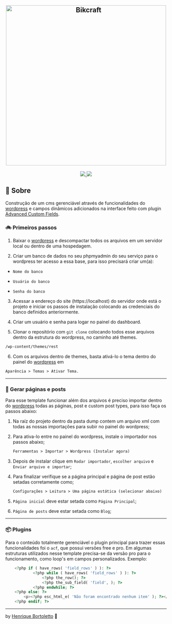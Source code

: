 <h2 align="center">
	<img alt="Bikcraft" src="./screenshot.png" width="500px" />
</h2>

<p align="center">
	<a href="mailto:bortolettohenrique@gmail.com" target="_blank">
		<img src="https://img.shields.io/badge/gmail-red?style=flat&logo=gmail&labelColor=white">
	</a>
	<a href="https://www.linkedin.com/in/henriquebortoletto/" target="_blank">
		<img src="https://img.shields.io/badge/linkedin-blue?style=flat&logo=linkedin&labelColor=blue">
	</a>
</p>

## :rocket: Sobre

Construção de um cms gerenciável através de funcionalidades do <a href="https://worpdress.org" target="_blank">wordpress</a> e campos dinâmicos adicionados na interface feito com plugin <a href="https://www.advancedcustomfields.com/" target="_blank">Advanced Custom Fields</a>.

### :bike: Primeiros passos

1. Baixar o <a href="https://worpdress.org" target="_blank">wordpress</a> e descompactar todos os arquivos em um servidor local ou dentro de uma hospedagem.

2. Criar um banco de dados no seu phpmyadmin do seu serviço para o wordpress ter acesso a essa base, para isso precisará criar um(a):

- `Nome do banco`

- `Usuário do banco`

- `Senha do banco`

3. Acessar a endereço do site (https://localhost) do servidor onde está o projeto e iniciar os passos de instalação colocando as credenciais do banco
   definidos anteriormente.

4. Criar um usuário e senha para logar no painel do dashboard.

5. Clonar o repositório com `git clone` colocando todos esse arquivos dentro da estrutura do wordpress, no caminho até themes.

```txt
/wp-content/themes/rest
```

6. Com os arquivos dentro de themes, basta ativá-lo o tema dentro do painel do <a href="https://worpdress.org" target="_blank">wordpress</a> em

```txt
Aparência > Temas > Ativar Tema.
```

---

### :file_folder: Gerar páginas e posts

Para esse template funcionar além dos arquivos é preciso importar dentro do <a href="https://worpdress.org" target="_blank">wordpress</a> todas as páginas,
post e custom post types, para isso faça os passos abaixo:

1. Na raíz do projeto dentro da pasta dump contem um arquivo xml com todas as nossas importações para subir no painel do wordpress;

2. Para ativa-lo entre no painel do wordpress, instale o importador nos passos abaixo;

   ```txt
   Ferramentas > Importar > Wordpress (Instalar agora)
   ```

3. Depois de instalar clique em `Rodar importador`, `escolher arquivo` e `Enviar arquivo e importar`;

4. Para finalizar verifique se a página principal e página de post estão setadas corretamente como;

   ```txt
   Configurações > Leitura > Uma página estática (selecionar abaixo)
   ```

5. `Página inicial` deve estar setada como `Página Principal`;

6. `Página de posts` deve estar setada como `Blog`;

---

### :package: Plugins

Para o conteúdo totalmente gerenciável o plugin principal para trazer essas funcionalidades foi o `acf`, que possui
versões free e pro. Em algumas estruturas utilizados nesse template precisa-se da versão pro para o funcionamento,
como loop's em campos personalizados. Exemplo:

```php
	<?php if ( have_rows( 'field_rows' ) ): ?>
			<?php while ( have_rows( 'field_rows' ) ): ?>
				<?php the_row(); ?>
				<?php the_sub_field( 'field', ); ?>
			<?php endwhile; ?>
	<?php else: ?>
		<p><?php esc_html_e( 'Não foram encontrado nenhum item' ); ?></p>
	<?php endif; ?>
```
---

by [Henrique Bortoletto](https://github.com.br) :wave:

